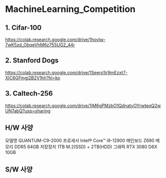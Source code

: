 # MachineLearning_Competition

## 1. Cifar-100
https://colab.research.google.com/drive/1hovlw-7wK5zd_ObqeVhM6z755UG2_44r

## 2. Stanford Dogs
https://colab.research.google.com/drive/1Seero1ir9mEzxt7-XIC6GFmgj2B2V1hh?hl=ko

## 3. Caltech-256
https://colab.research.google.com/drive/1jM6gPMzbO1QdnatyOYrwteqQ2wUN7abQ?usp=sharing

## H/W 사양
모델명 QUANTUM-C9-2000
프로세서	Intel® Core™ i9-12900
메인보드	Z690
메모리	DDR5 64GB
저장장치	1TB M.2(SSD) + 2TB(HDD)
그래픽	RTX 3080 D6X 10GB

## S/W 사양
